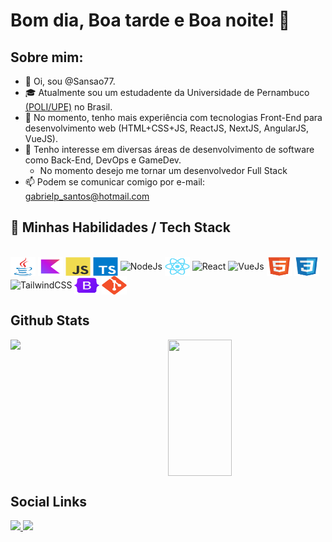 # Bom dia, Boa tarde e Boa noite! 🧐

## Sobre mim:
<!--
  ![status de GaPSant no Github](https://github-readme-stats.vercel.app/api?username=GabPSant&show_icons=true)
  [![Cartão ReadME](https://github-readme-stats.vercel.app/api/pin/?username=GabPSant&repo=public-GabPSant)](https://github.com/anuraghazra/github-readme-stats)

  [![Top Linguagens](https://github-readme-stats.vercel.app/api/top-langs/?username=GabPSant)](https://github.com/GabPSant?tab=repositories)
-->
- 👋 Oi, sou @Sansao77.
- 🎓 Atualmente sou um estudadente da Universidade de Pernambuco [(POLI/UPE)](https://www.instagram.com/poli_upe/) no Brasil.
- 🤠 No momento, tenho mais experiência com tecnologias Front-End para desenvolvimento web (HTML+CSS+JS, ReactJS, NextJS, AngularJS, VueJS).
- 🌱 Tenho interesse em diversas áreas de desenvolvimento de software como Back-End, DevOps e GameDev.
  - No momento desejo me tornar um desenvolvedor Full Stack
- 📫 Podem se comunicar comigo por e-mail: gabrielp_santos@hotmail.com

## 💾 Minhas Habilidades / Tech Stack

<div style="display: inline_block"><br>
  <img align="center" alt="Java" height="30" width="40" src="https://raw.githubusercontent.com/devicons/devicon/master/icons/java/java-original.svg"/>
  <img align="center" alt="Kotlin" height="30" width="40" src="https://raw.githubusercontent.com/devicons/devicon/master/icons/kotlin/kotlin-original.svg"/>
  <img align="center" alt="JavaScript" height="30" width="40" src="https://raw.githubusercontent.com/devicons/devicon/master/icons/javascript/javascript-original.svg"/>
  <img align="center" alt="Typescript" height="30" width="40" src='https://raw.githubusercontent.com/devicons/devicon/master/icons/typescript/typescript-original.svg'/>
  <img align="center" alt="NodeJs" height="30" width="40" src='https://cdn.jsdelivr.net/gh/devicons/devicon/icons/nodejs/nodejs-original.svg'/>
  <img align="center" alt="React" height="30" width="40" src='https://raw.githubusercontent.com/devicons/devicon/master/icons/react/react-original.svg'/>
  <img align="center" alt="React" height="30" width="40" src="https://cdn.jsdelivr.net/gh/devicons/devicon@latest/icons/angularjs/angularjs-original.svg" />        
  <img align="center" alt="VueJs" height="30" width="40" src="https://cdn.jsdelivr.net/gh/devicons/devicon@latest/icons/vuejs/vuejs-original.svg"/>
  <img align="center" alt="HTML" height="30" width="40" src="https://raw.githubusercontent.com/devicons/devicon/master/icons/html5/html5-original.svg"/>
  <img align="center" alt="CSS" height="30" width="40" src="https://raw.githubusercontent.com/devicons/devicon/master/icons/css3/css3-original.svg"/>
  <img align="center" alt="TailwindCSS" height="30" width="40" src="https://cdn.jsdelivr.net/gh/devicons/devicon@latest/icons/tailwindcss/tailwindcss-original.svg" />
  <img align="center" alt="BootstrapCSS" height="30" width="40" src='https://raw.githubusercontent.com/devicons/devicon/master/icons/bootstrap/bootstrap-original.svg'/>
  <img align="center" alt="Git" height="30" width="40" src='https://raw.githubusercontent.com/devicons/devicon/master/icons/git/git-original.svg'/>
</div>

## Github Stats
  <div style="display: flex">
      <img width="50%" src="https://github-readme-stats.vercel.app/api?username=Sansao77&show_icons=true&theme=tokyonight&hide_rank=true&&locale=pt-br"/>
      <img width="45%" height="218px" src="https://github-readme-stats.vercel.app/api/top-langs/?username=Sansao77&show_icons=true&theme=dracula&layout=donut&hide_border=true"/>
  </div>

## Social Links

<a href="https://www.linkedin.com/in/gabriel-p-santos-524886255/" target="_blank">
  <img src="https://img.shields.io/badge/-LinkedIn-%230077B5?style=for-the-badge&logo=linkedin&logoColor=white" target="_blank"/>
</a>
<a href="https://www.instagram.com/sansao.2077/" target="_blank">
  <img loading="lazy" src="https://img.shields.io/badge/-Instagram-%23E4405F?style=for-the-badge&logo=instagram&logoColor=white" target="_blank"/>
</a>
